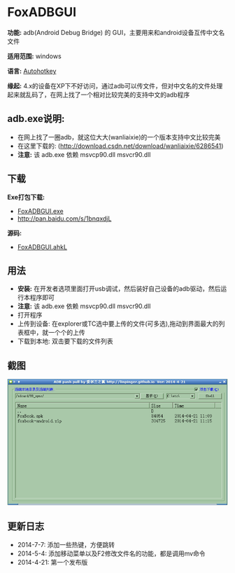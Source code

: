 ﻿# FoxADBGUI

**功能:** adb(Android Debug Bridge) 的 GUI，主要用来和android设备互传中文名文件

**适用范围:** windows

**语言:** [Autohotkey](http://www.autohotkey.com)

**缘起:** 4.x的设备在XP下不好访问，通过adb可以传文件，但对中文名的文件处理起来就乱码了，在网上找了一个相对比较完美的支持中文的adb程序

## adb.exe说明:
- 在网上找了一圈adb，就这位大大(wanliaixie)的一个版本支持中文比较完美
- 在这里下载的: (http://download.csdn.net/download/wanliaixie/6286541)
- **注意:** 该 adb.exe 依赖 msvcp90.dll msvcr90.dll


## 下载

**Exe打包下载:**

 - [FoxADBGUI.exe](../../releases/download/FoxADBGUI/FoxADBGUI.exe)
 - <http://pan.baidu.com/s/1bnqxdjL>

**源码:**

 - [FoxADBGUI.ahkL](FoxADBGUI.ahkL)


## 用法

- **安装:** 在开发者选项里面打开usb调试，然后装好自己设备的adb驱动，然后运行本程序即可
- **注意:** 该 adb.exe 依赖 msvcp90.dll msvcr90.dll
- 打开程序
- 上传到设备: 在explorer或TC选中要上传的文件(可多选),拖动到界面最大的列表框中，就一个个的上传
- 下载到本地: 双击要下载的文件列表

## 截图

![](FoxADBGUI.png)


## 更新日志

- 2014-7-7: 添加一些热键，方便跳转
- 2014-5-4: 添加移动菜单以及F2修改文件名的功能，都是调用mv命令
- 2014-4-21: 第一个发布版
